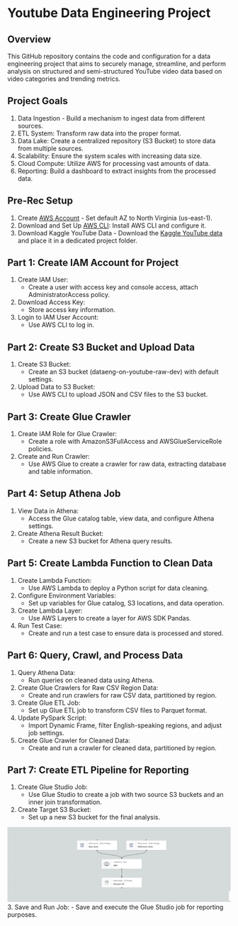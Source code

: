 # Youtube Data Engineering Project

## Overview
This GitHub repository contains the code and configuration for a data engineering project that aims to securely manage, streamline, and perform analysis on structured and semi-structured YouTube video data based on video categories and trending metrics.

## Project Goals
1. Data Ingestion - Build a mechanism to ingest data from different sources.
2. ETL System: Transform raw data into the proper format.
3. Data Lake: Create a centralized repository (S3 Bucket) to store data from multiple sources.
4. Scalability: Ensure the system scales with increasing data size.
5. Cloud Compute: Utilize AWS for processing vast amounts of data.
6. Reporting: Build a dashboard to extract insights from the processed data.

## Pre-Rec Setup
1. Create [AWS Account](https://repost.aws/knowledge-center/create-and-activate-aws-account) - Set default AZ to North Virginia (us-east-1).
2. Download and Set Up [AWS CLI](https://aws.amazon.com/cli/): Install AWS CLI and configure it. 
3. Download Kaggle YouTube Data - Download the [Kaggle YouTube data](https://www.kaggle.com/datasets/datasnaek/youtube-new) and place it in a dedicated project folder.
## Part 1: Create IAM Account for Project
1. Create IAM User:
    - Create a user with access key and console access, attach AdministratorAccess policy.
2. Download Access Key:
    - Store access key information.
3. Login to IAM User Account:
    - Use AWS CLI to log in.

## Part 2: Create S3 Bucket and Upload Data
1. Create S3 Bucket:
    - Create an S3 bucket (dataeng-on-youtube-raw-dev) with default settings.
2. Upload Data to S3 Bucket:
    - Use AWS CLI to upload JSON and CSV files to the S3 bucket.

## Part 3: Create Glue Crawler
1. Create IAM Role for Glue Crawler:
    - Create a role with AmazonS3FullAccess and AWSGlueServiceRole policies.
2. Create and Run Crawler:
    - Use AWS Glue to create a crawler for raw data, extracting database and table information.

## Part 4: Setup Athena Job
1. View Data in Athena:
    - Access the Glue catalog table, view data, and configure Athena settings.
2. Create Athena Result Bucket:
    - Create a new S3 bucket for Athena query results.

## Part 5: Create Lambda Function to Clean Data
1. Create Lambda Function:
    - Use AWS Lambda to deploy a Python script for data cleaning.
2. Configure Environment Variables:
    - Set up variables for Glue catalog, S3 locations, and data operation.
3. Create Lambda Layer:
    - Use AWS Layers to create a layer for AWS SDK Pandas.
4. Run Test Case:
    - Create and run a test case to ensure data is processed and stored.

## Part 6: Query, Crawl, and Process Data
1. Query Athena Data:
    - Run queries on cleaned data using Athena.
2. Create Glue Crawlers for Raw CSV Region Data:
    - Create and run crawlers for raw CSV data, partitioned by region.
3. Create Glue ETL Job:
    - Set up Glue ETL job to transform CSV files to Parquet format.
4. Update PySpark Script:
    - Import Dynamic Frame, filter English-speaking regions, and adjust job settings.
5. Create Glue Crawler for Cleaned Data:
    - Create and run a crawler for cleaned data, partitioned by region.

## Part 7: Create ETL Pipeline for Reporting
1. Create Glue Studio Job:
    - Use Glue Studio to create a job with two source S3 buckets and an inner join transformation.
2. Create Target S3 Bucket:
    - Set up a new S3 bucket for the final analysis.
  
<img src="pics/ETL Job.png">
3. Save and Run Job:
    - Save and execute the Glue Studio job for reporting purposes.




